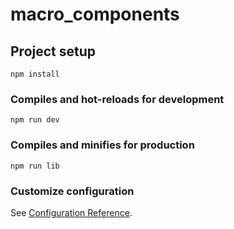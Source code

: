 # macro_components

## Project setup
```
npm install
```

### Compiles and hot-reloads for development
```
npm run dev
```

### Compiles and minifies for production
```
npm run lib
```

### Customize configuration
See [Configuration Reference](https://cli.vuejs.org/config/).
